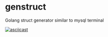 # genstruct
Golang struct generator similar to mysql terminal

[![asciicast](https://asciinema.org/a/5ipCtD6Gal9nlY9YHxGbtu3kA.png)](https://asciinema.org/a/5ipCtD6Gal9nlY9YHxGbtu3kA)